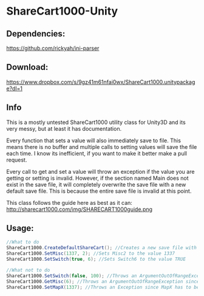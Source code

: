 # ShareCart1000-Unity

## Dependencies:
https://github.com/rickyah/ini-parser


## Download:
https://www.dropbox.com/s/9gz41m61nfai0wx/ShareCart1000.unitypackage?dl=1


## Info
This is a mostly untested ShareCart1000 utility class for Unity3D and its very messy, but at least it has documentation.

Every function that sets a value will also immediately save to file.  This means there is no buffer and multiple calls to setting values will save the file each time.  I know its inefficient, if you want to make it better make a pull request.

Every call to get and set a value will throw an exception if the value you are getting or setting is invalid.  However, if the section named Main does not exist in the save file, it will completely overwrite the save file with a new default save file.  This is because the entire save file is invalid at this point.

This class follows the guide here as best as it can: http://sharecart1000.com/img/SHARECART1000guide.png


## Usage:
```C#
//What to do
ShareCart1000.CreateDefaultShareCart(); //Creates a new save file with default data
ShareCart1000.SetMisc(1337, 2); //Sets Misc2 to the value 1337
ShareCart1000.SetSwitch(true, 6); //Sets Switch6 to the value TRUE

//What not to do
ShareCart1000.SetSwitch(false, 100); //Throws an ArgumentOutOfRangeException since there are only 8 switches
ShareCart1000.GetMisc(6); //Throws an ArgumentOutOfRangeException since there are only 4 misc
ShareCart1000.SetMapX(1337); //Throws an Exception since MapX has to be between 0-1023
```